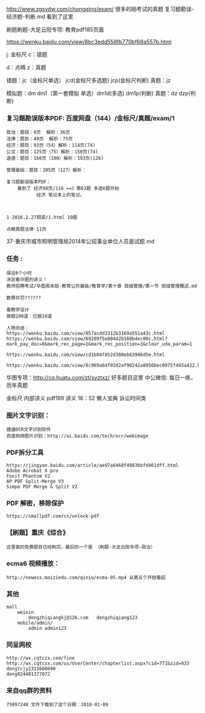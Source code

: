 
http://www.zgsydw.com/chongqing/exam/  很多的刚考试的真题
复习题勘误-经济题-判断.md  看到了这里



刷题刷题-大足云阳专项:
教育pdf185页面

https://wenku.baidu.com/view/8bc3edd558fb770bf68a557b.html


j: 金标尺
c：错题

d：点睛
z：真题

错题：jc（金标尺单选）  jcd(金标尺多选题)   jcp(金标尺判断)
真题：jz

模拟题：dm dm1（第一套模拟 单选）dm1d(多选) dm1p(判断) 
真题：dz  dzp(判断) 

### 复习题勘误版本PDF: 百度网盘（144）/金标尺/真题/exam/1
    政治：题目：9页  解析：36页
    法律：题目：49页  解析：75页
    经济：题目：93页（54）解析：114页(74)
    公文：题目：125页（75）解析：150页(74)
    道德：题目：166页（100）解析：193页(126)
    
    管理基础：题目：205页（127）解析：
    
    复习题勘误版本PDF：
        看到了 经济98页/116 ==》第63题 多选6题开始
               经济 笔记本上的笔记。
    
    
    
    1-2016.2.27铜梁/1.html 19题

    点睛真题法律-11页

37-重庆市城市照明管理局2014年公招事业单位人员面试题.md



### 任务 :
    保证6个小时
    决定看华图的讲义！
    教师招聘考试/华图周末班-教育公共基础/教育学/第十章 班级管理/第一节 班级管理概述.md
    
    数罪并罚??????
     
    看教学设计
    做题200道：已做10道
    
    人物总结：
    https://wenku.baidu.com/view/857acdd3312b3169a551a43c.html
    https://wenku.baidu.com/view/69209f5e804d2b160b4ec00c.html?mark_pay_doc=0&mark_rec_page=1&mark_rec_position=3&clear_uda_param=1
    
    https://wenku.baidu.com/view/cd1b04f852d380eb63946d5e.html
    
    https://wenku.baidu.com/view/8c969a04f02d2af90242a8956bec0975f465a422.html

华图专项：http://cq.huatu.com/zt/syztxz/ 好多题目这里
中公微信: 每日一练，历年真题

金标尺 内部讲义 pdf189 讲义  18：52
懒人宝典 诉讼时间类




### 图片文字识别：
    捷速OCR文字识别软件
    百度网络图片识别：http://ai.baidu.com/tech/ocr/webimage

### PDF拆分工具
    https://jingyan.baidu.com/article/ae97a6468f4983bbfd461dff.html
    Adobe Acrobat X pro
    Foxit Phantom V2
    AP PDF Split-Merge V3
    Simpo PDF Merge & Split V2    

### PDF 解密，移除保护
    https://smallpdf.com/cn/unlock-pdf


### 【刷题】重庆《综合》
    这里面的免费题目已经刷完，最后的一个是 （刷题-大足云阳专项-政治）

### ecma6 视频播放：
    http://newoss.maiziedu.com/qiniu/ecma-05.mp4 从第五个开始看起

### 其他
    mall 
        weixin    
            dengzhiqiangkj@126.com   dengzhiqiang123   
        mobile/admin/
            admin admin123

### 同呈网校
    http://wx.cqtczx.com/fine
    http://wx.cqtczx.com/us/UserCenter/chapterlist.aspx?cid=771&zid=933     
    dengtcjy2311600690  
    deng024481377072      

### 来自qq群的资料
    75097248 文件下载到了这个日期：2018-01-09    